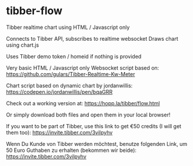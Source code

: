 # tibber-flow
Tibber realtime chart using HTML / Javascript only

Connects to Tibber API, subscribes to realtime websocket
Draws chart using chart.js

Uses Tibber demo token / homeid if nothing is provided

Very basic HTML / Javascript only
Websocket script based on: https://github.com/gulars/Tibber-Realtime-Kw-Meter

Chart script based on dynamic chart by jordanwillis: https://codepen.io/jordanwillis/pen/bqaGRR

Check out a working version at: https://hopp.la/tibber/flow.html

Or simply download both files and open them in your local browser!

If you want to be part of Tibber, use this link to get €50 credits (I will get them too): https://invite.tibber.com/3vilpyhv

Wenn Du Kunde von Tibber werden möchtest, benutze folgenden Link, um 50 Euro Guthaben zu erhalten (bekommen wir beide): https://invite.tibber.com/3vilpyhv
